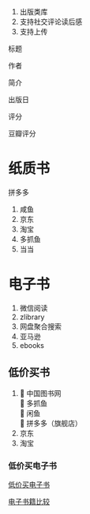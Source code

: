 1. 出版类库
2. 支持社交评论读后感
3. 支持上传

标题

作者

简介

出版日

评分

豆瓣评分

# 纸质书

拼多多

1. 咸鱼
1. 京东
1. 淘宝
1. 多抓鱼
1. 当当

# 电子书

1. 微信阅读
1. zlibrary
1. 网盘聚合搜索
1. 亚马逊
1. ebooks

## 低价买书

1. 🌈 中国图书网  
   🌈 多抓鱼  
   🌈 闲鱼  
   🌈 拼多多（旗舰店）
2. 京东
3. 淘宝

### 低价买电子书

[低价买电子书](https://www.selectionbar.com/where-to-buy-ebooks/)

[电子书籍比较](https://sspai.com/prime/story/zh-reading-apps-compared)
